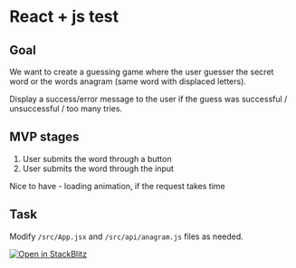# React + js test

## Goal

We want to create a guessing game where the user guesser the secret word or the words anagram (same word with displaced letters).

Display a success/error message to the user if the guess was successful / unsuccessful / too many tries.

## MVP stages

1. User submits the word through a button
2. User submits the word through the input

Nice to have - loading animation, if the request takes time

## Task

Modify `/src/App.jsx` and `/src/api/anagram.js` files as needed.


[![Open in StackBlitz](https://developer.stackblitz.com/img/open_in_stackblitz.svg)](https://stackblitz.com/github/mikkvillem/test-react/edit/anagram)
